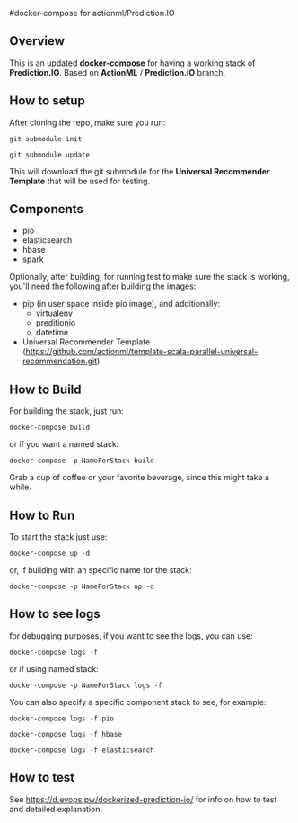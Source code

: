 #docker-compose for actionml/Prediction.IO

## Overview

This is an updated **docker-compose** for having a working stack of **Prediction.IO**.  Based on **ActionML** / **Prediction.IO** branch.

## How to setup
After cloning the repo, make sure you run:

```git submodule init```

```git submodule update```

This will download the git submodule for the **Universal Recommender Template** that will be used for testing.

## Components
* pio
* elasticsearch
* hbase
* spark

Optionally, after building, for running test to make sure the stack is working, you'll need the following after building the images:

* pip (in user space inside pio image), and additionally:
  * virtualenv 
  * preditionio 
  * datetime 
* Universal Recommender Template (https://github.com/actionml/template-scala-parallel-universal-recommendation.git)


## How to Build

For building the stack, just run:

```docker-compose build```

or if you want a named stack:

```docker-compose -p NameForStack build```

Grab a cup of coffee or your favorite beverage, since this might take a while.

## How to Run
To start the stack just use:

```docker-compose up -d```

or, if building with an specific name for the stack:

```docker-compose -p NameForStack up -d```

## How to see logs
for debugging purposes, if you want to see the logs, you can use:

```docker-compose logs -f```

or if using named stack:

```docker-compose -p NameForStack logs -f```

You can also specify a specific component stack to see, for example:

```docker-compose logs -f pio```

```docker-compose logs -f hbase```

```docker-compose logs -f elasticsearch```


## How to test

See <a>https://d.evops.pw/dockerized-prediction-io/</a>  for info on how to test and detailed explanation.


